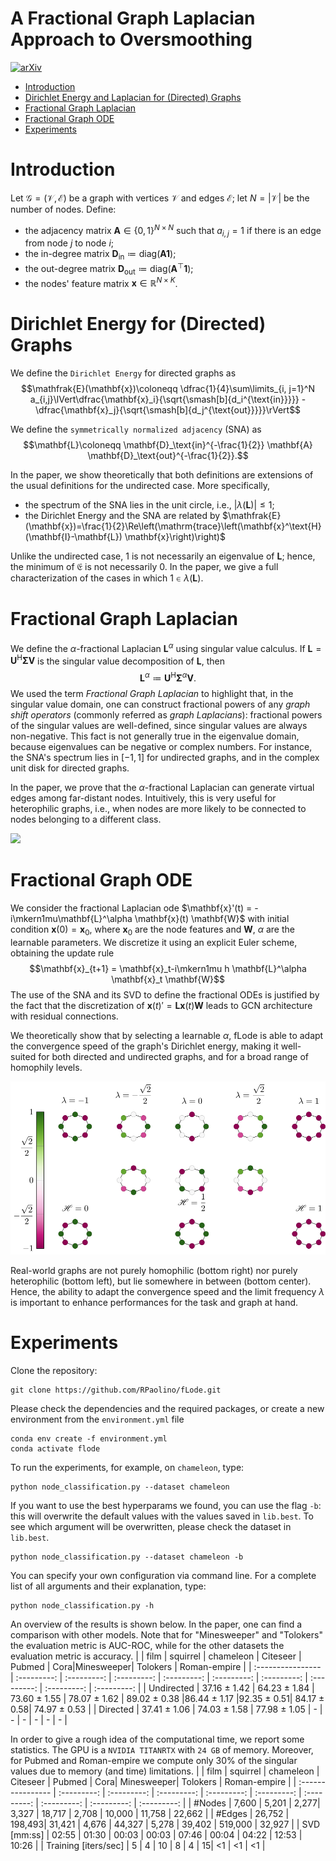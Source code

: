 # A Fractional Graph Laplacian Approach to Oversmoothing
[![arXiv](https://img.shields.io/badge/arXiv-cs-blueviolet.svg)](https://arxiv.org/abs/2305.13084)
+ [Introduction](#introduction)
+ [Dirichlet Energy and Laplacian for (Directed) Graphs](#dirichlet-energy-and-laplacian-for-directed-graphs)
+ [Fractional Graph Laplacian](#fractional-graph-laplacian)
+ [Fractional Graph ODE](#fractional-graph-ode)
+ [Experiments](#experiments)

# Introduction
Let $\mathcal{G}=(\mathcal{V}, \mathcal{E})$ be a graph with vertices $\mathcal{V}$ and edges $\mathcal{E}$; let $N=\lvert \mathcal{V}\rvert$ be the number of nodes. Define:
- the adjacency matrix $\mathbf{A}\in\{0, 1\}^{N\times N}$ such that $a_{i, j}=1$ if there is an edge from node $j$ to node $i$;
- the in-degree matrix $\mathbf{D}_\text{in} \coloneqq \mathrm{diag}(\mathbf{A}\mathbf{1})$;
- the out-degree matrix $\mathbf{D}_\text{out} \coloneqq \mathrm{diag}(\mathbf{A}^\top\mathbf{1})$;
- the nodes' feature matrix $\mathbf{x}\in\mathbb{R}^{N\times K}$.

#  Dirichlet Energy for (Directed) Graphs
We define the ``Dirichlet Energy`` for directed graphs as 
$$\mathfrak{E}(\mathbf{x})\coloneqq \dfrac{1}{4}\sum\limits_{i, j=1}^N a_{i,j}\lVert\dfrac{\mathbf{x}_i}{\sqrt{\smash[b]{d_i^{\text{in}}}}} - \dfrac{\mathbf{x}_j}{\sqrt{\smash[b]{d_j^{\text{out}}}}}\rVert$$

We define the ``symmetrically normalized adjacency`` (SNA) as 
$$\mathbf{L}\coloneqq \mathbf{D}_\text{in}^{-\frac{1}{2}} \mathbf{A} \mathbf{D}_\text{out}^{-\frac{1}{2}}.$$

In the paper, we show theoretically that both definitions are extensions of the usual definitions for the undirected case. More specifically,
- the spectrum of the SNA lies in the unit circle, i.e., $\lvert\lambda(\mathbf{L})\rvert \leq 1$;
- the Dirichlet Energy and the SNA are related by $\mathfrak{E}(\mathbf{x})=\frac{1}{2}\Re\left(\mathrm{trace}\left(\mathbf{x}^\text{H} (\mathbf{I}-\mathbf{L}) \mathbf{x}\right)\right)$

Unlike the undirected case, $1$ is not necessarily an eigenvalue of $\mathbf{L}$; hence, the minimum of $\mathfrak{E}$ is not necessarily $0$. In the paper, we give a full characterization of the cases in which $1\in\lambda(\mathbf{L})$.

# Fractional Graph Laplacian

We define the $\alpha$-fractional Laplacian $\mathbf{L}^\alpha$ using singular value calculus. If $\mathbf{L}=\mathbf{U}^\text{H}\mathbf{\Sigma}\mathbf{V}$ is the singular value decomposition of $\mathbf{L}$, then
$$\mathbf{L}^\alpha\coloneqq\mathbf{U}^\text{H}\mathbf{\Sigma}^{\alpha}\mathbf{V}.$$
We used the term *Fractional Graph Laplacian* to highlight that, in the singular value domain, one can construct fractional powers of any *graph shift operators* (commonly referred as *graph Laplacians*): fractional powers of the singular values are well-defined, since singular values are always non-negative. This fact is not generally true in the eigenvalue domain, because eigenvalues can be negative or complex numbers. For instance, the SNA's spectrum lies in $[-1, 1]$ for undirected graphs, and in the complex unit disk for directed graphs.  

In the paper, we prove that the $\alpha$-fractional Laplacian can generate virtual edges among far-distant nodes. Intuitively, this is very useful for heterophilic graphs, i.e., when nodes are more likely to be connected to nodes belonging to a different class.

<img style="float: center;" src="imgs/fL.gif"/>



# Fractional Graph ODE
We consider the fractional Laplacian ode $\mathbf{x}'(t) = -i\mkern1mu\mathbf{L}^\alpha \mathbf{x}(t) \mathbf{W}$ with initial condition $\mathbf{x}(0)=\mathbf{x}_{0}$, where $\mathbf{x}_{0}$ are the node features and $\mathbf{W}$, $\alpha$ are the learnable parameters. We discretize it using an explicit Euler scheme, obtaining the update rule
$$\mathbf{x}_{t+1} = \mathbf{x}_t-i\mkern1mu h \mathbf{L}^\alpha \mathbf{x}_t \mathbf{W}$$
The use of the SNA and its SVD to define the fractional ODEs is justified by the fact that the discretization of $\mathbf{x}(t)'=\mathbf{L}\mathbf{x}(t)\mathbf{W}$ leads to GCN architecture with residual connections.

We theoretically show that by selecting a learnable $\alpha$, fLode is able to adapt the convergence speed of the graph's Dirichlet energy, making it well-suited for both directed and undirected graphs, and for a broad range of homophily levels.

<img style="float: center;" img src="imgs/C8_eigs.svg">

Real-world graphs are not purely homophilic (bottom right) nor purely heterophilic (bottom left), but lie somewhere in between (bottom center). Hence, the ability to adapt the convergence speed and the limit frequency $\lambda$ is important to enhance performances for the task and graph at hand.


# Experiments
Clone the repository:
```
git clone https://github.com/RPaolino/fLode.git
```
Please check the dependencies and the required packages, or create a new environment from the `environment.yml` file
```
conda env create -f environment.yml
conda activate flode
```
To run the experiments, for example, on `chameleon`, type:
```
python node_classification.py --dataset chameleon
```
If you want to use the best hyperparams we found, you can use the flag `-b`: this will overwrite the default values with the values saved in `lib.best`. To see which argument will be overwritten, please check the dataset in `lib.best`. 
```
python node_classification.py --dataset chameleon -b
```

You can specify your own configuration via command line. For a complete list of all arguments and their explanation, type:
```
python node_classification.py -h
```


An overview of the results is shown below. In the paper, one can find a comparison with other models. Note that for "Minesweeper" and "Tolokers" the evaluation metric is AUC-ROC, while for the other datasets the evaluation metric is accuracy.
|               | film | squirrel | chameleon | Citeseer | Pubmed | Cora|Minesweeper| Tolokers | Roman-empire |
| :---------------- | :---------: | :---------: | :---------: | :---------: | :---------: | :---------: | :---------: | :---------: | :---------: |
| Undirected | 37.16 ± 1.42 | 64.23 ± 1.84 | 73.60 ± 1.55 | 78.07 ± 1.62 | 89.02 ± 0.38 |86.44 ± 1.17 |92.35 ± 0.51|  84.17 ± 0.58| 74.97 ± 0.53 |
| Directed   | 37.41 ± 1.06 | 74.03 ± 1.58 | 77.98 ± 1.05 | - | - | - | - | - | - |


In order to give a rough idea of the computational time, we report some statistics. The GPU is a `NVIDIA TITANRTX` with `24 GB` of memory. Moreover, for Pubmed and Roman-empire we compute only 30% of the singular values due to memory (and time) limitations.
|               | film | squirrel | chameleon | Citeseer | Pubmed | Cora| Minesweeper| Tolokers | Roman-empire |
| :---------------- | :---------: | :---------: | :---------: | :---------: | :---------: | :---------: | :---------: | :---------: | :---------: |
| #Nodes  | 7,600  |  5,201 | 2,277|  3,327 | 18,717  | 2,708  |  10,000 | 11,758 | 22,662 |
| #Edges | 26,752  |  198,493| 31,421  | 4,676 | 44,327 | 5,278 |  39,402 | 519,000 | 32,927 |
| SVD [mm:ss] |   02:55   | 01:30 | 00:03 | 00:03 | 07:46 | 00:04 | 04:22 | 12:53 | 10:26 |
| Training [iters/sec] | 5 | 4 | 10 | 8 | 4 | 15| <1 | <1 | <1 |

